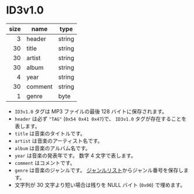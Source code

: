 # ID3v1.0

| size | name    | type   |
| ---: | ------- | ------ |
|    3 | header  | string |
|   30 | title   | string |
|   30 | artist  | string |
|   30 | album   | string |
|    4 | year    | string |
|   30 | comment | string |
|    1 | genre   | byte   |

- `ID3v1.0` タグは MP3 ファイルの最後 128 バイトに保存されます。
- `header` は必ず `"TAG"` (`0x54 0x41 0x47`)で、 `ID3v1.0` タグが存在することを表します。
- `title` は音楽のタイトルです。
- `artist` は音楽のアーティスト名です。
- `album` は音楽のアルバム名です。
- `year` は音楽の発表年です。 数字 4 文字で表します。
- `comment` はコメントです。
- `genre` は音楽のジャンルです。 [ジャンルリスト](#genres-list)からジャンル番号を保存します。
- 文字列が 30 文字より短い場合は残りを NULL バイト (`0x00`) で埋めます。
